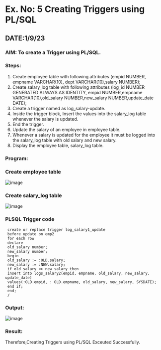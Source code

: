 # Ex. No: 5 Creating Triggers using PL/SQL
## DATE:1/9/23
### AIM: To create a Trigger using PL/SQL.

### Steps:
1. Create employee table with following attributes (empid NUMBER, empname VARCHAR(10), dept VARCHAR(10),salary NUMBER);
2. Create salary_log table with following attributes (log_id NUMBER GENERATED ALWAYS AS IDENTITY, empid NUMBER,empname VARCHAR(10),old_salary NUMBER,new_salary NUMBER,update_date DATE);
3. Create a trigger named as log_salary-update.
4. Inside the trigger block, Insert the values into the salary_log table whenever the salary is updated.
5. End the trigger.
6. Update the salary of an employee in employee table.
7. Whenever a salary is updated for the employee it must be logged into the salary_log table with old salary and new salary.
8. Display the employee table, salary_log table.

### Program:
### Create employee table
![image](https://github.com/BalaSathiesh/Ex-No-5-Creating-Triggers-using-PL-SQL/assets/128462891/e1dc1d54-ad33-4255-8594-aafea29e486d)

### Create salary_log table
![image](https://github.com/BalaSathiesh/Ex-No-5-Creating-Triggers-using-PL-SQL/assets/128462891/4bf7377f-7c3f-446b-a36b-e41b23771046)

### PLSQL Trigger code
```
 create or replace trigger log_salary1_update
 before update on emp2
 for each row
 declare
 old_salary number;
 new_salary number;
 begin
 old_salary := :OLD.salary;
 new_salary := :NEW.salary;
 if old_salary <> new_salary then
 insert into logs_salary2(empid, empname, old_salary, new_salary, update_date)
 values(:OLD.empid, : OLD.empname, old_salary, new_salary, SYSDATE);
 end if;
 end;
 /
```
### Output:
![image](https://github.com/BalaSathiesh/Ex-No-5-Creating-Triggers-using-PL-SQL/assets/128462891/8ef3a7d4-b4bc-4127-a349-f48c9f09a51f)

### Result:
Therefore,Creating Triggers using PL/SQL Exceuted Successfully.
